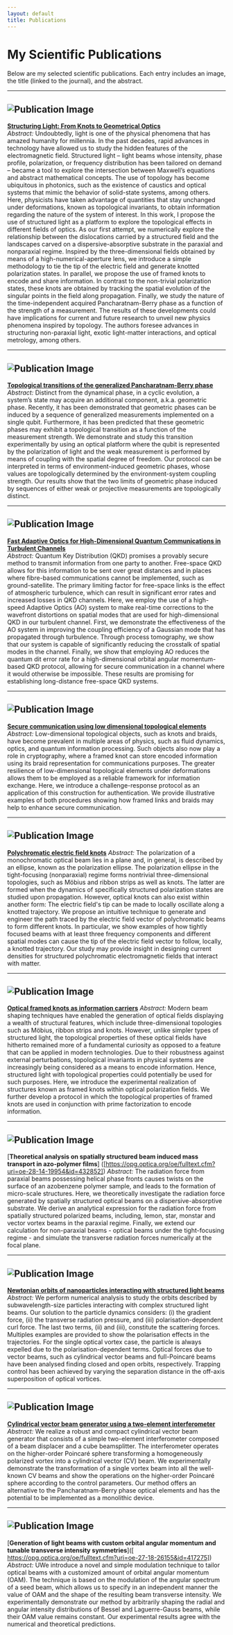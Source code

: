 ```yaml
---
layout: default
title: Publications
---
```


# My Scientific Publications

Below are my selected scientific publications. Each entry includes an image, the title (linked to the journal), and the abstract.

---

## ![Publication Image](assets/images/Thesis_Fig.png)
[**Structuring Light: From Knots to Geometrical Optics**](([https://ruor.uottawa.ca/items/52c7e55e-765c-469c-86d4-c253824a86b5))  
_Abstract:_ Undoubtedly, light is one of the physical phenomena that has amazed humanity for millennia. In the past decades, rapid advances in technology have allowed us to study the hidden features of the electromagnetic field. Structured light – light beams whose intensity, phase profile, polarization, or frequency distribution has been tailored on demand – became a tool to explore the intersection between Maxwell’s equations and abstract mathematical concepts. The use of topology has become ubiquitous in photonics, such as the existence of caustics and optical systems that mimic the behavior of solid-state systems, among others. Here, physicists have taken advantage of quantities that stay unchanged under deformations, known as topological invariants, to obtain information regarding the nature of the system of interest.
In this work, I propose the use of structured light as a platform to explore the topological effects in different fields of optics. As our first attempt, we numerically explore the relationship between the dislocations carried by a structured field and the landscapes carved on a dispersive-absorptive substrate in the paraxial and nonparaxial regime. Inspired by the three-dimensional fields obtained by means of a high-numerical-aperture lens, we introduce a simple methodology to tie the tip of the electric field and generate knotted polarization states. In parallel, we propose the use of framed knots to encode and share information. In contrast to the non-trivial polarization states, these knots are obtained by tracking the spatial evolution of the singular points in the field along propagation. Finally, we study the nature of the time-independent acquired Pancharatnam-Berry phase as a function of the strength of a measurement. The results of these developments could have implications for current and future research to unveil new physics phenomena inspired by topology. The authors foresee advances in structuring non-paraxial light, exotic light-matter interactions, and optical metrology, among others.

---

## ![Publication Image](assets/images/Topological_Fig.png)
[**Topological transitions of the generalized Pancharatnam-Berry phase**]([https://www.science.org/doi/full/10.1126/sciadv.adg6810])  
_Abstract:_ Distinct from the dynamical phase, in a cyclic evolution, a system’s state may acquire an additional component, a.k.a. geometric phase. Recently, it has been demonstrated that geometric phases can be induced by a sequence of generalized measurements implemented on a single qubit. Furthermore, it has been predicted that these geometric phases may exhibit a topological transition as a function of the measurement strength. We demonstrate and study this transition experimentally by using an optical platform where the qubit is represented by the polarization of light and the weak measurement is performed by means of coupling with the spatial degree of freedom. Our protocol can be interpreted in terms of environment-induced geometric phases, whose values are topologically determined by the environment-system coupling strength. Our results show that the two limits of geometric phase induced by sequences of either weak or projective measurements are topologically distinct.

---

## ![Publication Image](assets/images/Thesis_Fig.png)
[**Fast Adaptive Optics for High-Dimensional Quantum Communications in Turbulent Channels**]([https://arxiv.org/abs/2311.13041])  
_Abstract:_ Quantum Key Distribution (QKD) promises a provably secure method to transmit information from one party to another. Free-space QKD allows for this information to be sent over great distances and in places where fibre-based communications cannot be implemented, such as ground-satellite. The primary limiting factor for free-space links is the effect of atmospheric turbulence, which can result in significant error rates and increased losses in QKD channels. Here, we employ the use of a high-speed Adaptive Optics (AO) system to make real-time corrections to the wavefront distortions on spatial modes that are used for high-dimensional QKD in our turbulent channel. First, we demonstrate the effectiveness of the AO system in improving the coupling efficiency of a Gaussian mode that has propagated through turbulence. Through process tomography, we show that our system is capable of significantly reducing the crosstalk of spatial modes in the channel. Finally, we show that employing AO reduces the quantum dit error rate for a high-dimensional orbital angular momentum-based QKD protocol, allowing for secure communication in a channel where it would otherwise be impossible. These results are promising for establishing long-distance free-space QKD systems.

---

## ![Publication Image](assets/images/Thesis_Fig.png)
[**Secure communication using low dimensional topological elements**]([https://arxiv.org/abs/2212.04350])
_Abstract:_ Low-dimensional topological objects, such as knots and braids, have become prevalent in multiple areas of physics, such as fluid dynamics, optics, and quantum information processing. Such objects also now play a role in cryptography, where a framed knot can store encoded information using its braid representation for communications purposes. The greater resilience of low-dimensional topological elements under deformations allows them to be employed as a reliable framework for information exchange. Here, we introduce a challenge-response protocol as an application of this construction for authentication. We provide illustrative examples of both procedures showing how framed links and braids may help to enhance secure communication.


---

## ![Publication Image](assets/images/Thesis_Fig.png)
[**Polychromatic electric field knots**]([https://journals.aps.org/prresearch/abstract/10.1103/PhysRevResearch.3.033226])
_Abstract:_ The polarization of a monochromatic optical beam lies in a plane and, in general, is described by an ellipse, known as the polarization ellipse. The polarization ellipse in the tight-focusing (nonparaxial) regime forms nontrivial three-dimensional topologies, such as Möbius and ribbon strips as well as knots. The latter are formed when the dynamics of specifically structured polarization states are studied upon propagation. However, optical knots can also exist within another form: The electric field's tip can be made to locally oscillate along a knotted trajectory. We propose an intuitive technique to generate and engineer the path traced by the electric field vector of polychromatic beams to form different knots. In particular, we show examples of how tightly focused beams with at least three frequency components and different spatial modes can cause the tip of the electric field vector to follow, locally, a knotted trajectory. Our study may provide insight in designing current densities for structured polychromatic electromagnetic fields that interact with matter.

---

## ![Publication Image](assets/images/Thesis_Fig.png)
[**Optical framed knots as information carriers**]([https://www.nature.com/articles/s41467-020-18792-z])
_Abstract:_ Modern beam shaping techniques have enabled the generation of optical fields displaying a wealth of structural features, which include three-dimensional topologies such as Möbius, ribbon strips and knots. However, unlike simpler types of structured light, the topological properties of these optical fields have hitherto remained more of a fundamental curiosity as opposed to a feature that can be applied in modern technologies. Due to their robustness against external perturbations, topological invariants in physical systems are increasingly being considered as a means to encode information. Hence, structured light with topological properties could potentially be used for such purposes. Here, we introduce the experimental realization of structures known as framed knots within optical polarization fields. We further develop a protocol in which the topological properties of framed knots are used in conjunction with prime factorization to encode information.

---

## ![Publication Image](assets/images/Thesis_Fig.png)
[**Theoretical analysis on spatially structured beam induced mass transport in azo-polymer films**] ([https://opg.optica.org/oe/fulltext.cfm?uri=oe-28-14-19954&id=432852])
_Abstract:_ The radiation force from paraxial beams possessing helical phase fronts causes twists on the surface of an azobenzene polymer sample, and leads to the formation of micro-scale structures. Here, we theoretically investigate the radiation force generated by spatially structured optical beams on a dispersive-absorptive substrate. We derive an analytical expression for the radiation force from spatially structured polarized beams, including, lemon, star, monstar and vector vortex beams in the paraxial regime. Finally, we extend our calculation for non-paraxial beams - optical beams under the tight-focusing regime - and simulate the transverse radiation forces numerically at the focal plane.

---

## ![Publication Image](assets/images/Thesis_Fig.png)
[**Newtonian orbits of nanoparticles interacting with structured light beams**]([https://iopscience.iop.org/article/10.1088/2040-8986/ab4f9a/meta])
_Abstract:_ We perform numerical analysis to study the orbits described by subwavelength-size particles interacting with complex structured light beams. Our solution to the particle dynamics considers: (i) the gradient force, (ii) the transverse radiation pressure, and (iii) polarisation-dependent curl force. The last two terms, (ii) and (iii), constitute the scattering forces. Multiples examples are provided to show the polarisation effects in the trajectories. For the single optical vortex case, the particle is always expelled due to the polarisation-dependent terms. Optical forces due to vector beams, such as cylindrical vector beams and full-Poincaré beams have been analysed finding closed and open orbits, respectively. Trapping control has been achieved by varying the separation distance in the off-axis superposition of optical vortices.

---

## ![Publication Image](assets/images/Thesis_Fig.png)
[**Cylindrical vector beam generator using a two-element interferometer**]([://opg.optica.org/oe/fulltext.cfm?uri=oe-27-22-31810&id=422408])
_Abstract:_ We realize a robust and compact cylindrical vector beam generator that consists of a simple two-element interferometer composed of a beam displacer and a cube beamsplitter. The interferometer operates on the higher-order Poincaré sphere transforming a homogeneously polarized vortex into a cylindrical vector (CV) beam. We experimentally demonstrate the transformation of a single vortex beam into all the well-known CV beams and show the operations on the higher-order Poincaré sphere according to the control parameters. Our method offers an alternative to the Pancharatnam-Berry phase optical elements and has the potential to be implemented as a monolithic device.

---

## ![Publication Image](assets/images/Thesis_Fig.png)
[**Generation of light beams with custom orbital angular momentum and tunable transverse intensity symmetries**]([ https://opg.optica.org/oe/fulltext.cfm?uri=oe-27-18-26155&id=417275])
_Abstract:_ UWe introduce a novel and simple modulation technique to tailor optical beams with a customized amount of orbital angular momentum (OAM). The technique is based on the modulation of the angular spectrum of a seed beam, which allows us to specify in an independent manner the value of OAM and the shape of the resulting beam transverse intensity. We experimentally demonstrate our method by arbitrarily shaping the radial and angular intensity distributions of Bessel and Laguerre-Gauss beams, while their OAM value remains constant. Our experimental results agree with the numerical and theoretical predictions.
